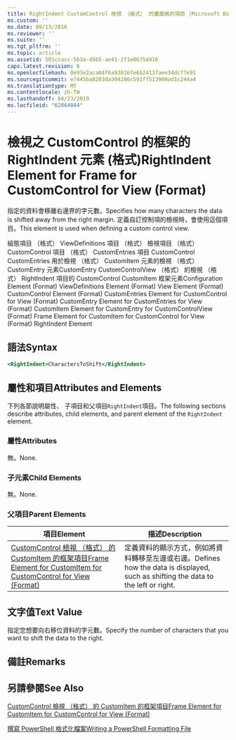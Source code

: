 ```yaml
---
title: RightIndent CustomControl 檢視 （格式） 的畫面格的項目 |Microsoft Docs
ms.custom: ''
ms.date: 09/13/2016
ms.reviewer: ''
ms.suite: ''
ms.tgt_pltfrm: ''
ms.topic: article
ms.assetid: 501ccacc-5b3a-45b5-ae41-2f1e0675d416
caps.latest.revision: 6
ms.openlocfilehash: 0e93e2aca04f6a93016fe6b24137aee34dcf7e91
ms.sourcegitcommit: e7445ba8203da304286c591ff513900ad1c244a4
ms.translationtype: MT
ms.contentlocale: zh-TW
ms.lasthandoff: 04/23/2019
ms.locfileid: "62064844"
---
```

# <a name="rightindent-element-for-frame-for-customcontrol-for-view-format"></a><span data-ttu-id="93e5d-102">檢視之 CustomControl 的框架的 RightIndent 元素 (格式)</span><span class="sxs-lookup"><span data-stu-id="93e5d-102">RightIndent Element for Frame for CustomControl for View (Format)</span></span>

<span data-ttu-id="93e5d-103">指定的資料會移離右邊界的字元數。</span><span class="sxs-lookup"><span data-stu-id="93e5d-103">Specifies how many characters the data is shifted away from the right margin.</span></span> <span data-ttu-id="93e5d-104">定義自訂控制項的檢視時，會使用這個項目。</span><span class="sxs-lookup"><span data-stu-id="93e5d-104">This element is used when defining a custom control view.</span></span>

<span data-ttu-id="93e5d-105">組態項目 （格式） ViewDefinitions 項目 （格式） 檢視項目 （格式） CustomControl 項目 （格式） CustomEntries 項目 CustomControl CustomEntries 用於檢視 （格式） CustomItem 元素的檢視 （格式） CustomEntry 元素CustomEntry CustomControlView （格式） 的檢視 （格式） RightIndent 項目的 CustomControl CustomItem 框架元素</span><span class="sxs-lookup"><span data-stu-id="93e5d-105">Configuration Element (Format) ViewDefinitions Element (Format) View Element (Format) CustomControl Element (Format) CustomEntries Element for CustomControl for View (Format) CustomEntry Element for CustomEntries for View (Format) CustomItem Element for CustomEntry for CustomControlView (Format) Frame Element for CustomItem for CustomControl for View (Format) RightIndent Element</span></span>

## <a name="syntax"></a><span data-ttu-id="93e5d-106">語法</span><span class="sxs-lookup"><span data-stu-id="93e5d-106">Syntax</span></span>

```xml
<RightIndent>CharactersToShift</RightIndent>
```

## <a name="attributes-and-elements"></a><span data-ttu-id="93e5d-107">屬性和項目</span><span class="sxs-lookup"><span data-stu-id="93e5d-107">Attributes and Elements</span></span>

<span data-ttu-id="93e5d-108">下列各節說明屬性、 子項目和父項目`RightIndent`項目。</span><span class="sxs-lookup"><span data-stu-id="93e5d-108">The following sections describe attributes, child elements, and parent element of the `RightIndent` element.</span></span>

### <a name="attributes"></a><span data-ttu-id="93e5d-109">屬性</span><span class="sxs-lookup"><span data-stu-id="93e5d-109">Attributes</span></span>

<span data-ttu-id="93e5d-110">無。</span><span class="sxs-lookup"><span data-stu-id="93e5d-110">None.</span></span>

### <a name="child-elements"></a><span data-ttu-id="93e5d-111">子元素</span><span class="sxs-lookup"><span data-stu-id="93e5d-111">Child Elements</span></span>

<span data-ttu-id="93e5d-112">無。</span><span class="sxs-lookup"><span data-stu-id="93e5d-112">None.</span></span>

### <a name="parent-elements"></a><span data-ttu-id="93e5d-113">父項目</span><span class="sxs-lookup"><span data-stu-id="93e5d-113">Parent Elements</span></span>

|<span data-ttu-id="93e5d-114">項目</span><span class="sxs-lookup"><span data-stu-id="93e5d-114">Element</span></span>|<span data-ttu-id="93e5d-115">描述</span><span class="sxs-lookup"><span data-stu-id="93e5d-115">Description</span></span>|
|-------------|-----------------|
|[<span data-ttu-id="93e5d-116">CustomControl 檢視 （格式） 的 CustomItem 的框架項目</span><span class="sxs-lookup"><span data-stu-id="93e5d-116">Frame Element for CustomItem for CustomControl for View (Format)</span></span>](./frame-element-for-customitem-for-customcontrol-for-view-format.md)|<span data-ttu-id="93e5d-117">定義資料的顯示方式，例如將資料轉移至左邊或右邊。</span><span class="sxs-lookup"><span data-stu-id="93e5d-117">Defines how the data is displayed, such as shifting the data to the left or right.</span></span>|

## <a name="text-value"></a><span data-ttu-id="93e5d-118">文字值</span><span class="sxs-lookup"><span data-stu-id="93e5d-118">Text Value</span></span>

<span data-ttu-id="93e5d-119">指定您想要向右移位資料的字元數。</span><span class="sxs-lookup"><span data-stu-id="93e5d-119">Specify the number of characters that you want to shift the data to the right.</span></span>

## <a name="remarks"></a><span data-ttu-id="93e5d-120">備註</span><span class="sxs-lookup"><span data-stu-id="93e5d-120">Remarks</span></span>

## <a name="see-also"></a><span data-ttu-id="93e5d-121">另請參閱</span><span class="sxs-lookup"><span data-stu-id="93e5d-121">See Also</span></span>

[<span data-ttu-id="93e5d-122">CustomControl 檢視 （格式） 的 CustomItem 的框架項目</span><span class="sxs-lookup"><span data-stu-id="93e5d-122">Frame Element for CustomItem for CustomControl for View (Format)</span></span>](./frame-element-for-customitem-for-customcontrol-for-view-format.md)

[<span data-ttu-id="93e5d-123">撰寫 PowerShell 格式化檔案</span><span class="sxs-lookup"><span data-stu-id="93e5d-123">Writing a PowerShell Formatting File</span></span>](./writing-a-powershell-formatting-file.md)
